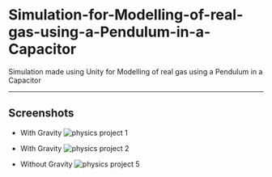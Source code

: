 # Simulation-for-Modelling-of-real-gas-using-a-Pendulum-in-a-Capacitor
Simulation made using Unity for Modelling of real gas using a Pendulum in  a Capacitor

---
## Screenshots
* With Gravity
![physics project 1](https://user-images.githubusercontent.com/36204389/47809868-e8afb780-dd67-11e8-8881-c63e0d118cc9.PNG)

* With Gravity
![physics project 2](https://user-images.githubusercontent.com/36204389/47809869-e9484e00-dd67-11e8-9f2b-b9a25bd05ef3.PNG)

* Without Gravity
![physics project 5](https://user-images.githubusercontent.com/36204389/47809870-e9484e00-dd67-11e8-823a-2b74aaaaf2cc.PNG)
